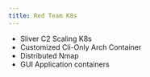 ```yaml
---
title: Red Team K8s
---
```


- Sliver C2 Scaling K8s
- Customized Cli-Only Arch Container
- Distributed Nmap
- GUI Application containers
